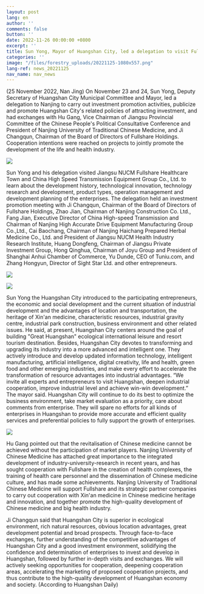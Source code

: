 ```yaml
---
layout: post
lang: en
author: ''
comments: false
button: ''
date: 2022-11-26 00:00:00 +0800
excerpt: ''
title: Sun Yong, Mayor of Huangshan City, led a delegation to visit Fullshare Holdings and strategic cooperation enterprises
categories: ''
image: "/files/forestry_uploads/20221125-1080x557.png"
lang-ref: news_20221125
nav_name: nav_news
---
```


(25 November 2022, Nan Jing) On November 23 and 24, Sun Yong, Deputy Secretary of Huangshan City Municipal Committee and Mayor, led a delegation to Nanjing to carry out investment promotion activities, publicize and promote Huangshan City's related policies of attracting investment, and had exchanges with Hu Gang, Vice Chairman of Jiangsu Provincial Committee of the Chinese People's Political Consultative Conference and President of Nanjing University of Traditional Chinese Medicine, and Ji Changqun, Chairman of the Board of Directors of Fullshare Holdings. Cooperation intentions were reached on projects to jointly promote the development of the life and health industry.

![](/files/forestry_uploads/20221125-1080x557.png)

Sun Yong and his delegation visited Jiangsu NUCM Fullshare Healthcare Town and China High Speed Transmission Equipment Group Co., Ltd. to learn about the development history, technological innovation, technology research and development, product types, operation management and development planning of the enterprises. The delegation held an investment promotion meeting with Ji Changqun, Chairman of the Board of Directors of Fullshare Holdings, Zhao Jian, Chairman of Nanjing Construction Co. Ltd., Fang Jian, Executive Director of China High-speed Transmission and Chairman of Nanjing High Accurate Drive Equipment Manufacturing Group Co.,Ltd., Cai Baochang, Chairman of Nanjing Haichang Prepared Herbal Medicine Co., Ltd. and President of Jiangsu NUCM Health Industry Research Institute, Huang Dongfeng, Chairman of Jiangsu Private Investment Group, Hong Qinghua, Chairman of Joyu Group and President of Shanghai Anhui Chamber of Commerce, Yu Dunde, CEO of Tuniu.com, and Zhang Hongyun, Director of Sight Star Ltd. and other entrepreneurs.

![](/files/forestry_uploads/20221125-1080x685.png)

![](/files/forestry_uploads/20221125-1080x624.png)

Sun Yong the Huangshan City introduced to the participating entrepreneurs, the economic and social development and the current situation of industrial development and the advantages of location and transportation, the heritage of Xin'an medicine, characteristic resources, industrial gravity centre, industrial park construction, business environment and other related issues. He said, at present, Huangshan City centers around the goal of building "Great Huangshan" ecological international leisure and resort tourism destination. Besides, Huangshan City devotes to transforming and upgrading its industry into a more advanced and intelligent one. They actively introduce and develop updated information technology, intelligent manufacturing, artificial intelligence, digital creativity, life and health, green food and other emerging industries, and make every effort to accelerate the transformation of resource advantages into industrial advantages. “We invite all experts and entrepreneurs to visit Huangshan, deepen industrial cooperation, improve industrial level and achieve win-win development.” The mayor said. Huangshan City will continue to do its best to optimize the business environment, take market evaluation as a priority, care about comments from enterprise. They will spare no efforts for all kinds of enterprises in Huangshan to provide more accurate and efficient quality services and preferential policies to fully support the growth of enterprises.

![](/files/forestry_uploads/20221125-1080x647.png)

Hu Gang pointed out that the revitalisation of Chinese medicine cannot be achieved without the participation of market players. Nanjing University of Chinese Medicine has attached great importance to the integrated development of industry-university-research in recent years, and has sought cooperation with Fullshare in the creation of health complexes, the training of health care personnel and the dissemination of Chinese medicine culture, and has made some achievements. Nanjing University of Traditional Chinese Medicine will support Fullshare and its strategic partner companies to carry out cooperation with Xin'an medicine in Chinese medicine heritage and innovation, and together promote the high-quality development of Chinese medicine and big health industry.

Ji Changqun said that Huangshan City is superior in ecological environment, rich natural resources, obvious location advantages, great development potential and broad prospects. Through face-to-face exchanges, further understanding of the competitive advantages of Huangshan City and a good investment environment, solidifying the confidence and determination of enterprises to invest and develop in Huangshan, followed by further in-depth visits and exchanges. We will actively seeking opportunities for cooperation, deepening cooperation areas, accelerating the marketing of proposed cooperation projects, and thus contribute to the high-quality development of Huangshan economy and society. (According to Huangshan Daily)
